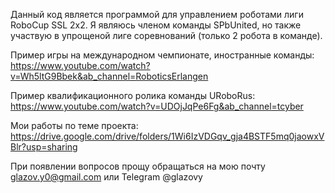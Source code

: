 Данный код является программой для управлением роботами лиги RoboCup SSL 2х2. Я являюсь членом команды SPbUnited, но также участвую в упрощеной лиге соревнований (только 2 робота в команде).

Пример игры на международном чемпионате, иностранные команды: https://www.youtube.com/watch?v=Wh5ltG9Bbek&ab_channel=RoboticsErlangen

Пример квалификационного ролика команды URoboRus: https://www.youtube.com/watch?v=UDOjJqPe6Fg&ab_channel=tcyber

Мои работы по теме проекта: https://drive.google.com/drive/folders/1Wi6IzVDGqv_gja4BSTF5mq0jaowxVBlr?usp=sharing

При появлении вопросов прощу обращаться на мою почту glazov.y0@gmail.com или Telegram @glazovy

